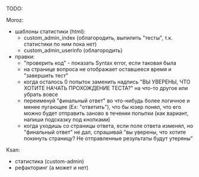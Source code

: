 TODO:

Moroz:
- шаблоны статистики (html):
  - custom_admin_index (облагородить, выпилить "тесты", т.к. статистики по ним пока нет)
  - custom_admin_userinfo (облагородить)
- правки:
  - "проверить код" - показать Syntax error, если таковая была
  - на странице вопроса не отображает оставшееся время и "завершить тест"
  - когда осталось 0 попыток заменить надпись "ВЫ УВЕРЕНЫ, ЧТО ХОТИТЕ НАЧАТЬ ПРОХОЖДЕНИЕ ТЕСТА?" на что-то другое или убрать вовсе
  - переименуй "финальный ответ" во что-нибудь более логичное и менее пугающее (Ex: "ответить"), что бы юзер понял, что его можно будет отправить заново в течении попытки (как вариант, напиши подсказку под кнопками)
  - когда уходишь со страницы ответа, если поле ответа изменял, но "финальный ответ" не дал, спрашивай "вы уверены, что хотите покинуть страницу? Не отправленные результаты будут утеряны"

Ksan:
- статистика (custom-admin)
- рефакторинг (а может и нет)
